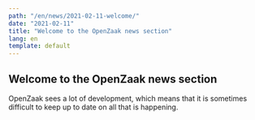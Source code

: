 ```yaml
---
path: "/en/news/2021-02-11-welcome/"
date: "2021-02-11"
title: "Welcome to the OpenZaak news section"
lang: en
template: default
---
```


## Welcome to the OpenZaak news section
OpenZaak sees a lot of development, which means that it is sometimes difficult to keep up to date on all that is happening.
